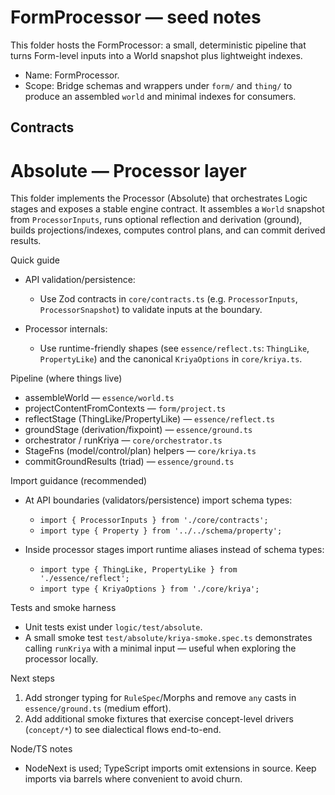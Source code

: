 # FormProcessor — seed notes

This folder hosts the FormProcessor: a small, deterministic pipeline that turns Form-level inputs into a World snapshot plus lightweight indexes.

- Name: FormProcessor.
- Scope: Bridge schemas and wrappers under `form/` and `thing/` to produce an assembled `world` and minimal indexes for consumers.

## Contracts

# Absolute — Processor layer

This folder implements the Processor (Absolute) that orchestrates Logic stages
and exposes a stable engine contract. It assembles a `World` snapshot from
`ProcessorInputs`, runs optional reflection and derivation (ground), builds
projections/indexes, computes control plans, and can commit derived results.

Quick guide

- API validation/persistence:
  - Use Zod contracts in `core/contracts.ts` (e.g. `ProcessorInputs`,
    `ProcessorSnapshot`) to validate inputs at the boundary.

- Processor internals:
  - Use runtime-friendly shapes (see `essence/reflect.ts`: `ThingLike`,
    `PropertyLike`) and the canonical `KriyaOptions` in
    `core/kriya.ts`.

Pipeline (where things live)

- assembleWorld — `essence/world.ts`
- projectContentFromContexts — `form/project.ts`
- reflectStage (ThingLike/PropertyLike) — `essence/reflect.ts`
- groundStage (derivation/fixpoint) — `essence/ground.ts`
- orchestrator / runKriya — `core/orchestrator.ts`
- StageFns (model/control/plan) helpers — `core/kriya.ts`
- commitGroundResults (triad) — `essence/ground.ts`

Import guidance (recommended)

- At API boundaries (validators/persistence) import schema types:
  - `import { ProcessorInputs } from './core/contracts';`
  - `import type { Property } from '../../schema/property';`

- Inside processor stages import runtime aliases instead of schema types:
  - `import type { ThingLike, PropertyLike } from './essence/reflect';`
  - `import type { KriyaOptions } from './core/kriya';`

Tests and smoke harness

- Unit tests exist under `logic/test/absolute`.
- A small smoke test `test/absolute/kriya-smoke.spec.ts` demonstrates
  calling `runKriya` with a minimal input — useful when exploring the
  processor locally.

Next steps

1. Add stronger typing for `RuleSpec`/Morphs and remove `any` casts in
   `essence/ground.ts` (medium effort).
2. Add additional smoke fixtures that exercise concept-level drivers
   (`concept/*`) to see dialectical flows end-to-end.

Node/TS notes

- NodeNext is used; TypeScript imports omit extensions in source. Keep
  imports via barrels where convenient to avoid churn.
